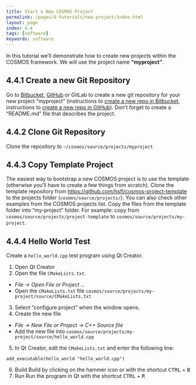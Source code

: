 ```yaml
---
title: Start a New COSMOS Project
permalink: /pages/4-tutorials/new-project/index.html
layout: page
index: 4.4
tags: [software]
keywords: software
---
```


In this tutorial we’ll demonstrate how to create new projects within the COSMOS framework. We will use the project name **“myproject”**.

## 4.4.1 Create a new Git Repository
Go to [Bitbucket](https://bitbucket.org/), [GitHub](https://github.com/) or GitLab to create a new git repository for your new project “myproject” (instructions to [create a new repo in Bitbucket](https://confluence.atlassian.com/bitbucket/create-a-git-repository-759857290.html), instructions to [create a new repo in GitHub](https://help.github.com/articles/create-a-repo/)). Don’t forget to create a “README.md” file that describes the project.

## 4.4.2 Clone Git Repository
Clone the repository to `~/cosmos/source/projects/myproject`

## 4.4.3 Copy Template Project
The easiest way to bootstrap a new COSMOS project is to use the template (otherwise you’ll have to create a few things from scratch).  Clone the template repository from https://github.com/hsfl/cosmos-project-template to the projects folder (`cosmos/source/projects/`). You can also check other examples from the COSMOS projects list.
Copy the files from the template folder into “my-project” folder.
For example: copy from `cosmos/source/projects/project-template` to `cosmos/source/projects/my-project`.
## 4.4.4 Hello World Test
Create a `hello_world.cpp` test program using Qt Creator.

1. Open Qt Creator
2. Open the file `CMakeLists.txt`.  
- *File → Open File or Project ...*
- Open the `CMakeLists.txt` file `cosmos/source/projects/my-project/source/CMakeLists.txt`
3. Select “configure project” when the window opens.
4. Create the new file
- *File → New File or Project → C++ Source file*
- Add the new file into `cosmos/source/projects/my-project/source/hello_world.cpp`
5. In Qt Creator, edit the `CMakeLists.txt` and enter the following line:
```
add_executable(hello_world "hello_world.cpp")
```
6. Build
Build by clicking on the hammer icon or with the shortcut <kbd>CTRL</kbd> + <kbd>B</kbd>
7. Run
Run the program in Qt with the shortcut <kbd>CTRL</kbd> + <kbd>R</kbd>
